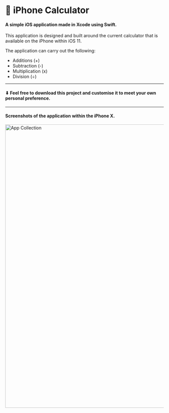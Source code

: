 <h1> 📱 iPhone Calculator </h1>

<h4> A simple iOS application made in Xcode using Swift. </h4>

This application is designed and built around the current calculator that is available on the iPhone within iOS 11.

The application can carry out the following:

* Additions (+)
* Subtraction (-)
* Multiplication (x)
* Division (÷)

------------------------------------------------------------------------------------------------------------------------------

<h4> ⬇ Feel free to download this project and customise it to meet your own personal preference. </h4>

------------------------------------------------------------------------------------------------------------------------------

<h4> Screenshots of the application within the iPhone X. </h4>

<img src= "https://user-images.githubusercontent.com/10834045/37006038-4d8977b0-20ce-11e8-9988-3e0e8370ba65.png" width="900" alt="App Collection">
